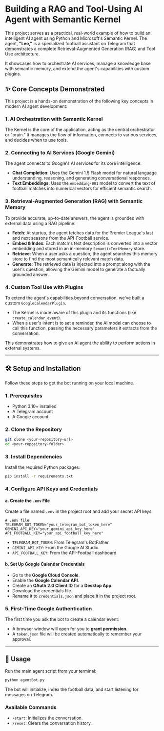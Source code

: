 # Building a RAG and Tool-Using AI Agent with Semantic Kernel

This project serves as a practical, real-world example of how to build an intelligent AI agent using Python and Microsoft's Semantic Kernel. The agent, **"Leo,"** is a specialized football assistant on Telegram that demonstrates a complete Retrieval-Augmented Generation (RAG) and Tool Use architecture.

It showcases how to orchestrate AI services, manage a knowledge base with semantic memory, and extend the agent's capabilities with custom plugins.

## ✨ Core Concepts Demonstrated

This project is a hands-on demonstration of the following key concepts in modern AI agent development:

### 1. AI Orchestration with Semantic Kernel

The Kernel is the core of the application, acting as the central orchestrator or "brain." It manages the flow of information, connects to various services, and decides when to use tools.

### 2. Connecting to AI Services (Google Gemini)

The agent connects to Google's AI services for its core intelligence:

- **Chat Completion**: Uses the Gemini 1.5 Flash model for natural language understanding, reasoning, and generating conversational responses.
- **Text Embeddings**: Uses the `embedding-001` model to convert the text of football matches into numerical vectors for efficient semantic search.

### 3. Retrieval-Augmented Generation (RAG) with Semantic Memory

To provide accurate, up-to-date answers, the agent is grounded with external data using a RAG pipeline:

- **Fetch**: At startup, the agent fetches data for the Premier League's last and next seasons from the API-Football service.
- **Embed & Index**: Each match's text description is converted into a vector embedding and stored in an in-memory `SemanticTextMemory` store.
- **Retrieve**: When a user asks a question, the agent searches this memory store to find the most semantically relevant match data.
- **Generate**: The retrieved data is injected into a prompt along with the user's question, allowing the Gemini model to generate a factually grounded answer.

### 4. Custom Tool Use with Plugins

To extend the agent's capabilities beyond conversation, we've built a custom `GoogleCalendarPlugin`.

- The Kernel is made aware of this plugin and its functions (like `create_calendar_event`).
- When a user's intent is to set a reminder, the AI model can choose to call this function, passing the necessary parameters it extracts from the conversation.

This demonstrates how to give an AI agent the ability to perform actions in external systems.

---

## 🛠️ Setup and Installation

Follow these steps to get the bot running on your local machine.

### 1. Prerequisites

- Python 3.10+ installed
- A Telegram account
- A Google account

### 2. Clone the Repository

```bash
git clone <your-repository-url>
cd <your-repository-folder>
```


### 3. Install Dependencies

Install the required Python packages:

```bash
pip install -r requirements.txt
```

### 4. Configure API Keys and Credentials

#### a. Create the `.env` File

Create a file named `.env` in the project root and add your secret API keys:

```env
# .env file
TELEGRAM_BOT_TOKEN="your_telegram_bot_token_here"
GEMINI_API_KEY="your_gemini_api_key_here"
API_FOOTBALL_KEY="your_api_football_key_here"
```

- `TELEGRAM_BOT_TOKEN`: From Telegram's BotFather.
- `GEMINI_API_KEY`: From the Google AI Studio.
- `API_FOOTBALL_KEY`: From the API-Football dashboard.

#### b. Set Up Google Calendar Credentials

- Go to the **Google Cloud Console**.
- Enable the **Google Calendar API**.
- Create an **OAuth 2.0 Client ID** for a **Desktop App**.
- Download the credentials file.
- Rename it to `credentials.json` and place it in the project root.

### 5. First-Time Google Authentication

The first time you ask the bot to create a calendar event:

- A browser window will open for you to **grant permission**.
- A `token.json` file will be created automatically to remember your approval.

---

## 🚀 Usage

Run the main agent script from your terminal:

```bash
python agentBot.py
```

The bot will initialize, index the football data, and start listening for messages on Telegram.

### Available Commands

- `/start`: Initializes the conversation.
- `/reset`: Clears the conversation history.
